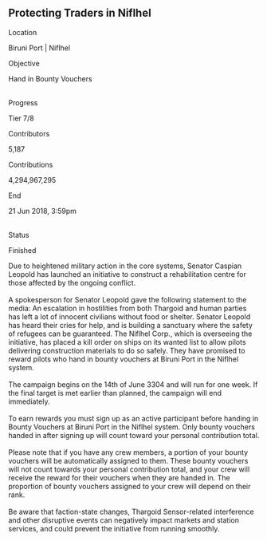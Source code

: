 ## Protecting Traders in Niflhel

Location

Biruni Port \| Niflhel

Objective

Hand in Bounty Vouchers

\
Progress

Tier 7/8

Contributors

5,187

Contributions

4,294,967,295

End

21 Jun 2018, 3:59pm

\
Status

Finished

Due to heightened military action in the core systems, Senator Caspian
Leopold has launched an initiative to construct a rehabilitation centre
for those affected by the ongoing conflict.\
\
A spokesperson for Senator Leopold gave the following statement to the
media: An escalation in hostilities from both Thargoid and human parties
has left a lot of innocent civilians without food or shelter. Senator
Leopold has heard their cries for help, and is building a sanctuary
where the safety of refugees can be guaranteed. The Niflhel Corp., which
is overseeing the initiative, has placed a kill order on ships on its
wanted list to allow pilots delivering construction materials to do so
safely. They have promised to reward pilots who hand in bounty vouchers
at Biruni Port in the Niflhel system.\
\
The campaign begins on the 14th of June 3304 and will run for one week.
If the final target is met earlier than planned, the campaign will end
immediately.\
\
To earn rewards you must sign up as an active participant before handing
in Bounty Vouchers at Biruni Port in the Niflhel system. Only bounty
vouchers handed in after signing up will count toward your personal
contribution total.\
\
Please note that if you have any crew members, a portion of your bounty
vouchers will be automatically assigned to them. These bounty vouchers
will not count towards your personal contribution total, and your crew
will receive the reward for their vouchers when they are handed in. The
proportion of bounty vouchers assigned to your crew will depend on their
rank.\
\
Be aware that faction-state changes, Thargoid Sensor-related
interference and other disruptive events can negatively impact markets
and station services, and could prevent the initiative from running
smoothly.
